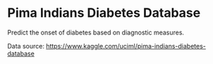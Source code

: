 # Pima Indians Diabetes Database
Predict the onset of diabetes based on diagnostic measures.

Data source: https://www.kaggle.com/uciml/pima-indians-diabetes-database
